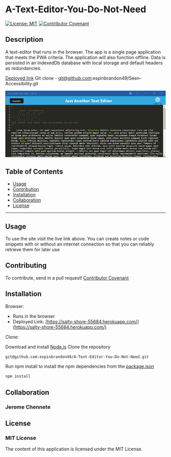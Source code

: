# A-Text-Editor-You-Do-Not-Need

[![License: MIT](https://img.shields.io/badge/License-MIT-yellow.svg)](https://opensource.org/licenses/MIT)
[![Contributor Covenant](https://img.shields.io/badge/Contributor%20Covenant-2.1-4baaaa.svg)](code_of_conduct.md)

## Description 
A text-editor that runs in the browser.  The app is a single page application that meets the PWA criteria.  The application will also function offline.  Data  is persisted in an IndexedDb database with local storage and default headers as redundancies.

[Deployed link](https://salty-shore-55684.herokuapp.com/)
Git clone - git@github.com:espinbrandon49/Seen-Accessibility.git

[![An image shows the text-editor application with 500 words of lorem ipsum text.](./assets/text-editor-image.png)](https://salty-shore-55684.herokuapp.com/)


## Table of Contents

* [Usage](#usage)
* [Contribution](#contributing)
* [Installation](#installation)
* [Collaboration](#collaboration)
* [License](#license)
***

## Usage 

To use the site visit the live link above. You can create notes or code snippets with or without an internet connection so that you can reliably retrieve them for later use

## Contributing

To contribute, send in a pull request! 
[Contributor Covenant](https://www.contributor-covenant.org/)

## Installation

Browser:
* Runs in the browser
* Deployed Link: [https://salty-shore-55684.herokuapp.com/](https://salty-shore-55684.herokuapp.com/)

Clone:

Download and install [Node.js](https://nodejs.org/en/download/)
Clone the repository
```bash
git@github.com:espinbrandon49/A-Text-Editor-You-Do-Not-Need.git
```
Run npm install to install the npm dependencies from the [package.json](./package.json)
```bash
npm install
```

## Collaboration
### Jerome Chennete

## License 
### MIT License 
The content of this application is licensed under the MIT License. 